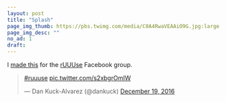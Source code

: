 ```yaml
---
layout: post
title: "Splash"
page_img_thumb: https://pbs.twimg.com/media/C0A4RwaVEAAiO9G.jpg:large
page_img_desc: ""
no_ad: 1
draft: 
---
```


I <a href="https://www.facebook.com/photo.php?fbid=10209493289063387&set=gm.1274667985930406&type=3&theater">made this</a> for the <a href="https://www.facebook.com/groups/1144470838950122/">rUUUse</a> Facebook group.

<blockquote class="twitter-tweet" data-lang="en"><p lang="und" dir="ltr"><a href="https://twitter.com/hashtag/ruuuse?src=hash">#ruuuse</a> <a href="https://t.co/s2xbgrOmIW">pic.twitter.com/s2xbgrOmIW</a></p>&mdash; Dan Kuck-Alvarez (@dankuck) <a href="https://twitter.com/dankuck/status/810709917883662336">December 19, 2016</a></blockquote>
<script async src="//platform.twitter.com/widgets.js" charset="utf-8"></script>
